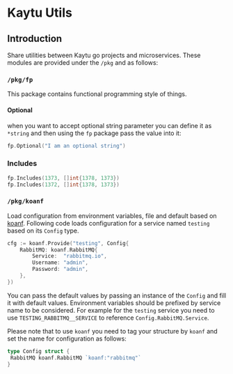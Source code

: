 # Kaytu Utils

## Introduction

Share utilities between Kaytu go projects and microservices. These modules are provided
under the `/pkg` and as follows:

### `/pkg/fp`

This package contains functional programming style of things.

#### Optional

when you want to accept optional
string parameter you can define it as `*string` and then using the `fp` package pass the value into it:

```go
fp.Optional("I am an optional string")
```

### Includes

```go
fp.Includes(1373, []int{1378, 1373})
fp.Includes(1372, []int{1378, 1373})
```

### `/pkg/koanf`

Load configuration from environment variables, file and default based on [koanf](https://github.com/knadh/koanf).
Following code loads configuration for a service named `testing` based on its `Config` type.

```go
cfg := koanf.Provide("testing", Config{
    RabbitMQ: koanf.RabbitMQ{
        Service:  "rabbitmq.io",
        Username: "admin",
        Password: "admin",
    },
})
```

You can pass the default values by passing an instance of the `Config` and fill it with default values.
Environment variables should be prefixed by service name to be considered. For example for the `testing`
service you need to use `TESTING_RABBITMQ__SERVICE` to reference `Config.RabbitMQ.Service`.

Please note that to use `koanf` you need to tag your structure by `koanf` and set the name for configuration
as follows:

```go
type Config struct {
 RabbitMQ koanf.RabbitMQ `koanf:"rabbitmq"`
}
```

